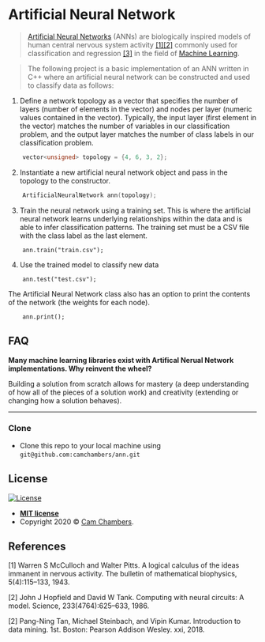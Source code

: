 # Artificial Neural Network
>[Artificial Neural Networks](https://en.wikipedia.org/wiki/Artificial_neural_network) (ANNs) are biologically inspired models of human central nervous system activity [[1]](#footnote_1)[[2]](#footnote_2) commonly used for classification and regression [[3]](#footnote_3) in the field of [Machine Learning](https://en.wikipedia.org/wiki/Machine_learning).

>The following project is a basic implementation of an ANN written in C++ where an artificial neural network can be constructed and used to classify data as follows: 

1. Define a network topology as a vector that specifies the number of layers (number of elements in the vector) and nodes per layer (numeric values contained in the vector). Typically, the input layer (first element in the vector) matches the number of variables in our classification problem, and the output layer matches the number of class labels in our classification problem. 

```cpp
    vector<unsigned> topology = {4, 6, 3, 2};
```
2. Instantiate a new artificial neural network object and pass in the topology to the constructor.
```cpp
    ArtificialNeuralNetwork ann(topology);
```

3. Train the neural network using a training set. This is where the artificial neural network learns underlying relationships within the data and is able to infer classification patterns. The training set must be a CSV file with the class label as the last element. 

```cppp
    ann.train("train.csv");
```

4. Use the trained model to classify new data 

```cppp
    ann.test("test.csv");
```

The Artificial Neural Network class also has an option to print the contents of the network (the weights for each node). 
```cppp
    ann.print();
```
## FAQ
**Many machine learning libraries exist with Artifical Nerual Network implementations. Why reinvent the wheel?**

Building a solution from scratch allows for mastery (a deep understanding of how all of the pieces of a solution work) and creativity (extending or changing how a solution behaves). 

---
### Clone

- Clone this repo to your local machine using `git@github.com:camchambers/ann.git`

## License

[![License](http://img.shields.io/:license-mit-blue.svg?style=flat-square)](http://badges.mit-license.org)

- **[MIT license](http://opensource.org/licenses/mit-license.php)**
- Copyright 2020 © <a href="https://www.camchambers.com" target="_blank">Cam Chambers</a>.

## References
<a name="footnote_1">[1]</a> Warren S McCulloch and Walter Pitts. A logical calculus of the ideas immanent
in nervous activity. The bulletin of mathematical biophysics, 5(4):115–133, 1943.

<a name="footnote_2">[2]</a> John J Hopfield and David W Tank. Computing with neural circuits: A model.
Science, 233(4764):625–633, 1986.

<a name="footnote_3">[2]</a> Pang-Ning Tan, Michael Steinbach, and Vipin Kumar. Introduction to data
mining. 1st. Boston: Pearson Addison Wesley. xxi, 2018.
